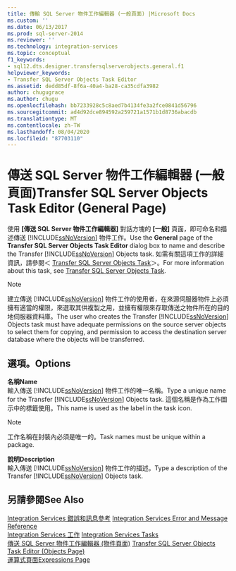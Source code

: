 ```yaml
---
title: 傳輸 SQL Server 物件工作編輯器 (一般頁面) |Microsoft Docs
ms.custom: ''
ms.date: 06/13/2017
ms.prod: sql-server-2014
ms.reviewer: ''
ms.technology: integration-services
ms.topic: conceptual
f1_keywords:
- sql12.dts.designer.transfersqlserverobjects.general.f1
helpviewer_keywords:
- Transfer SQL Server Objects Task Editor
ms.assetid: dedd85df-8f6a-40a4-ba28-ca35cdfa3982
author: chugugrace
ms.author: chugu
ms.openlocfilehash: bb7233928c5c8aed7b4134fe3a2fce0841d56796
ms.sourcegitcommit: ad4d92dce894592a259721a1571b1d8736abacdb
ms.translationtype: MT
ms.contentlocale: zh-TW
ms.lasthandoff: 08/04/2020
ms.locfileid: "87703110"
---
```

# <a name="transfer-sql-server-objects-task-editor-general-page"></a><span data-ttu-id="d3165-102">傳送 SQL Server 物件工作編輯器 (一般頁面)</span><span class="sxs-lookup"><span data-stu-id="d3165-102">Transfer SQL Server Objects Task Editor (General Page)</span></span>
  <span data-ttu-id="d3165-103">使用 **[傳送 SQL Server 物件工作編輯器]** 對話方塊的 **[一般]** 頁面，即可命名和描述傳送 [!INCLUDE[ssNoVersion](../includes/ssnoversion-md.md)] 物件工作。</span><span class="sxs-lookup"><span data-stu-id="d3165-103">Use the **General** page of the **Transfer SQL Server Objects Task Editor** dialog box to name and describe the Transfer [!INCLUDE[ssNoVersion](../includes/ssnoversion-md.md)] Objects task.</span></span> <span data-ttu-id="d3165-104">如需有關這項工作的詳細資訊，請參閱＜ [Transfer SQL Server Objects Task](control-flow/transfer-sql-server-objects-task.md)＞。</span><span class="sxs-lookup"><span data-stu-id="d3165-104">For more information about this task, see [Transfer SQL Server Objects Task](control-flow/transfer-sql-server-objects-task.md).</span></span>  
  
> [!NOTE]  
>  <span data-ttu-id="d3165-105">建立傳送 [!INCLUDE[ssNoVersion](../includes/ssnoversion-md.md)] 物件工作的使用者，在來源伺服器物件上必須擁有適當的權限，來選取其供複製之用，並擁有權限來存取傳送之物件所在的目的地伺服器資料庫。</span><span class="sxs-lookup"><span data-stu-id="d3165-105">The user who creates the Transfer [!INCLUDE[ssNoVersion](../includes/ssnoversion-md.md)] Objects task must have adequate permissions on the source server objects to select them for copying, and permission to access the destination server database where the objects will be transferred.</span></span>  
  
## <a name="options"></a><span data-ttu-id="d3165-106">選項。</span><span class="sxs-lookup"><span data-stu-id="d3165-106">Options</span></span>  
 <span data-ttu-id="d3165-107">**名稱**</span><span class="sxs-lookup"><span data-stu-id="d3165-107">**Name**</span></span>  
 <span data-ttu-id="d3165-108">輸入傳送 [!INCLUDE[ssNoVersion](../includes/ssnoversion-md.md)] 物件工作的唯一名稱。</span><span class="sxs-lookup"><span data-stu-id="d3165-108">Type a unique name for the Transfer [!INCLUDE[ssNoVersion](../includes/ssnoversion-md.md)] Objects task.</span></span> <span data-ttu-id="d3165-109">這個名稱是作為工作圖示中的標籤使用。</span><span class="sxs-lookup"><span data-stu-id="d3165-109">This name is used as the label in the task icon.</span></span>  
  
> [!NOTE]  
>  <span data-ttu-id="d3165-110">工作名稱在封裝內必須是唯一的。</span><span class="sxs-lookup"><span data-stu-id="d3165-110">Task names must be unique within a package.</span></span>  
  
 <span data-ttu-id="d3165-111">**說明**</span><span class="sxs-lookup"><span data-stu-id="d3165-111">**Description**</span></span>  
 <span data-ttu-id="d3165-112">輸入傳送 [!INCLUDE[ssNoVersion](../includes/ssnoversion-md.md)] 物件工作的描述。</span><span class="sxs-lookup"><span data-stu-id="d3165-112">Type a description of the Transfer [!INCLUDE[ssNoVersion](../includes/ssnoversion-md.md)] Objects task.</span></span>  
  
## <a name="see-also"></a><span data-ttu-id="d3165-113">另請參閱</span><span class="sxs-lookup"><span data-stu-id="d3165-113">See Also</span></span>  
 <span data-ttu-id="d3165-114">[Integration Services 錯誤和訊息參考](../../2014/integration-services/integration-services-error-and-message-reference.md) </span><span class="sxs-lookup"><span data-stu-id="d3165-114">[Integration Services Error and Message Reference](../../2014/integration-services/integration-services-error-and-message-reference.md) </span></span>  
 <span data-ttu-id="d3165-115">[Integration Services 工作](control-flow/integration-services-tasks.md) </span><span class="sxs-lookup"><span data-stu-id="d3165-115">[Integration Services Tasks](control-flow/integration-services-tasks.md) </span></span>  
 <span data-ttu-id="d3165-116">[傳送 SQL Server 物件工作編輯器 &#40;物件頁面&#41;](../../2014/integration-services/transfer-sql-server-objects-task-editor-objects-page.md) </span><span class="sxs-lookup"><span data-stu-id="d3165-116">[Transfer SQL Server Objects Task Editor &#40;Objects Page&#41;](../../2014/integration-services/transfer-sql-server-objects-task-editor-objects-page.md) </span></span>  
 [<span data-ttu-id="d3165-117">運算式頁面</span><span class="sxs-lookup"><span data-stu-id="d3165-117">Expressions Page</span></span>](expressions/expressions-page.md)  
  
  
